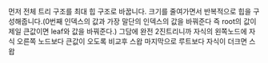 # 
 먼저 전체 트리 구조를  최대 힙 구조로 바꿉니다.
 크기를 줄여가면서 반복적으로 힙을 구성해줍니다.(0번째 인덱스의 값과 가장 말단의 인덱스의 값을 바꿔준다
 즉 root의 값이 제일 큰값이면 leaf와 값을 바꿔준다.)
 그담에 완전 2진트리니까 자식의 왼쪽노드에 자식 오른쪽 노드보다 큰값이 오도록 비교후 스왑
 마지막으로 루트보다 자식이  더크면 스왑
 
